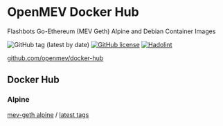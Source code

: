 # OpenMEV Docker Hub


Flashbots Go-Ethereum (MEV Geth) Alpine and Debian Container Images

![GitHub tag (latest by date)](https://img.shields.io/github/v/tag/openmev/docker-hub)
[![GitHub license](https://img.shields.io/github/license/openmev/docker-hub)](https://github.com/openmev/docker-hub/blob/master/LICENSE)
[![Hadolint](https://github.com/openmev/docker-hub/actions/workflows/hadolint.yml/badge.svg)](https://github.com/openmev/docker-hub/actions/workflows/hadolint.yml)


[github.com/openmev/docker-hub](https://github.com/openmev/docker-hub)

## Docker Hub

### Alpine 

[mev-geth alpine](https://hub.docker.com/r/openmev/mev-geth-alpine) / [latest tags](https://hub.docker.com/r/openmev/mev-geth-alpine/tags?page=1&ordering=last_updated)

